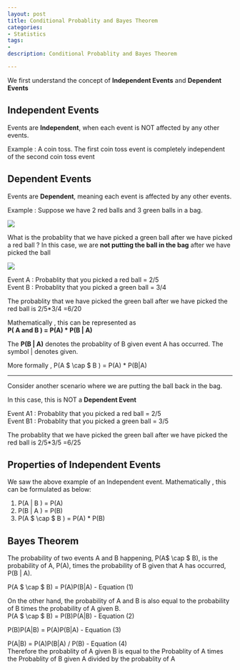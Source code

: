 ```yaml
---
layout: post
title: Conditional Probablity and Bayes Theorem
categories: 
- Statistics
tags:
- 
description: Conditional Probablity and Bayes Theorem

---   
```


We first understand the concept of **Independent Events** and **Dependent Events** 

## Independent Events

Events are **Independent**, when each event is NOT affected by any other events.  

Example : A coin toss. The first coin toss event is completely independent of the second coin toss event

## Dependent Events  

Events are **Dependent**, meaning each event is affected by any other events.  

Example : Suppose we have 2 red balls and 3 green balls in a bag. 

<img src="../../assets/images/conditional-probablity/2red3green.jpg"/>

What is the probablity that we have picked a green ball after we have picked a red ball ? In this case, we are **not putting the ball in the bag** after we have picked the ball

<img src="../../assets/images/conditional-probablity/OneRedThreeGreen.jpg"/>  

Event A : Probablity that you picked a red ball = 2/5  
Event B : Probablity that you picked a green ball = 3/4  

The probablity that we have picked the green ball after we have picked the red ball is 2/5*3/4 =6/20

Mathematically , this can be represented as  
**P( A and B ) = P(A) * P(B \| A)**

The **P(B \| A)** denotes the probablity of B given event A has occurred. The symbol \| denotes given.  

More formally , P(A $ \cap $ B ) =  P(A) * P(B|A)

****

Consider another scenario where we are putting the ball back in the bag.

In this case, this is NOT a **Dependent Event**

Event A1 : Probablity that you picked a red ball = 2/5  
Event B1 : Probablity that you picked a green ball = 3/5  

The probablity that we have picked the green ball after we have picked the red ball is 2/5*3/5 =6/25

## Properties of Independent Events  

We saw the above example of an Independent event. Mathematically , this can be formulated as below:  

1. P(A \| B ) = P(A)  
2. P(B \| A ) = P(B)  
3. P(A $ \cap $ B ) = P(A) * P(B)  

## Bayes Theorem  

The probability of two events A and B happening, P(A$ \cap $ B), is the probability of A, P(A), times the probability of B given that A has occurred, P(B \| A).  

P(A $ \cap $ B) = P(A)P(B\|A) - Equation (1)  

On the other hand, the probability of A and B is also equal to the probability of B times the probability of A given B.  
P(A $ \cap $ B) = P(B)P(A\|B) - Equation (2)  

P(B)P(A\|B) = P(A)P(B\|A)  - Equation (3)  

P(A\|B) = P(A)P(B\|A) / P(B) - Equation (4)  
Therefore the probablity of A given B  is equal to the Probablity of A times the Probablity of B given A divided by the probablity of A  

